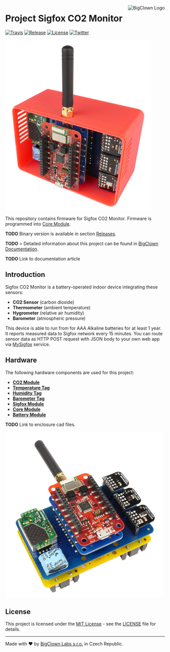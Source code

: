 <a href="https://www.bigclown.com"><img src="https://s3.eu-central-1.amazonaws.com/bigclown/gh-readme-logo.png" alt="BigClown Logo" align="right"></a>

# Project Sigfox CO2 Monitor

[![Travis](https://img.shields.io/travis/bigclownlabs/bcp-sigfox-co2/master.svg)](https://travis-ci.org/bigclownlabs/bcp-sigfox-co2)
[![Release](https://img.shields.io/github/release/bigclownlabs/bcp-sigfox-co2.svg)](https://github.com/bigclownlabs/bcp-sigfox-co2/releases)
[![License](https://img.shields.io/github/license/bigclownlabs/bcp-sigfox-co2.svg)](https://github.com/bigclownlabs/bcp-sigfox-co2/blob/master/LICENSE)
[![Twitter](https://img.shields.io/twitter/follow/BigClownLabs.svg?style=social&label=Follow)](https://twitter.com/BigClownLabs)

![sigfox-CO2-monitor-with-enclosure](images/sf-co2-enclosure.png)

This repository contains firmware for Sigfox CO2 Monitor.
Firmware is programmed into [Core Module](https://shop.bigclown.com/products/core-module).

**TODO** Binary version is available in section [Releases](https://github.com/bigclownlabs/bcp-sigfox-co2/releases).

**TODO** > Detailed information about this project can be found in [BigClown Documentation](https://doc.bigclown.com).

**TODO** Link to documentation article

## Introduction

Sigfox CO2 Monitor is a battery-operated indoor device integrating these sensors:

* **CO2 Sensor** (carbon dioxide)
* **Thermometer** (ambient temperature)
* **Hygrometer** (relative air humidity)
* **Barometer** (atmospheric pressure)

This device is able to run from for AAA Alkaline batteries for at least 1 year.
It reports measured data to Sigfox network every 15 minutes.
You can route sensor data as HTTP POST request with JSON body to your own web app via [MySigfox](https://www.mysigfox.com) service.

## Hardware

The following hardware components are used for this project:

* **[CO2 Module](https://shop.bigclown.com/products/co2-module)**
* **[Temperature Tag](https://shop.bigclown.com/products/temperature-tag)**
* **[Humidity Tag](https://shop.bigclown.com/products/humidity-tag)**
* **[Barometer Tag](https://shop.bigclown.com/products/barometr-tag)**
* **[Sigfox Module](https://shop.bigclown.com/products/sigfox-module)**
* **[Core Module](https://shop.bigclown.com/products/core-module)**
* **[Battery Module](https://shop.bigclown.com/products/battery-module)**

**TODO** Link to enclosure cad files.

![sigfox-CO2-monitor](images/sf-co2.png)

## License

This project is licensed under the [MIT License](https://opensource.org/licenses/MIT/) - see the [LICENSE](LICENSE) file for details.

---

Made with ❤ by [BigClown Labs s.r.o.](https://www.bigclown.com) in Czech Republic.
